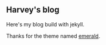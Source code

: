 ## Harvey's blog
Here's my blog build with jekyll.

Thanks for the theme named [emerald](https://github.com/KingFelix/emerald/archive/master.zip).

